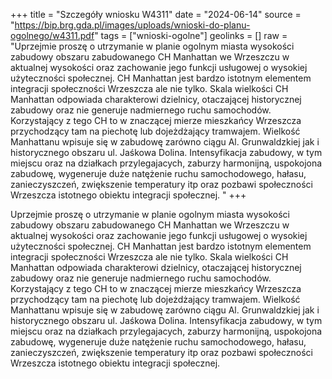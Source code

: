 +++
title = "Szczegóły wniosku W4311"
date = "2024-06-14"
source = "https://bip.brg.gda.pl/images/uploads/wnioski-do-planu-ogolnego/w4311.pdf"
tags = ["wnioski-ogolne"]
geolinks = []
raw = "Uprzejmie proszę o utrzymanie w planie ogolnym miasta wysokości zabudowy obszaru zabudowanego CH Manhattan we Wrzeszczu w aktualnej wysokości oraz zachowanie jego funkcji usługowej o wysokiej użyteczności społecznej. CH Manhattan jest bardzo istotnym elementem integracji społeczności Wrzeszcza ale nie tylko. Skala wielkości CH Manhattan odpowiada charakterowi dzielnicy, otaczającej historycznej zabudowy oraz nie generuje nadmiernego ruchu samochodów. Korzystający z tego CH to w znaczącej mierze mieszkańcy Wrzeszcza przychodzący tam na piechotę lub dojeżdżający tramwajem. Wielkość Manhattanu wpisuje się w zabudowę zarówno ciągu Al. Grunwaldzkiej jak i historycznego obszaru ul. Jaśkowa Dolina. Intensyfikacja zabudowy, w tym miejscu oraz na działkach przylegajacych, zaburzy harmonijną, uspokojona zabudowę, wygeneruje duże natężenie ruchu samochodowego, hałasu, zanieczyszczeń, zwiększenie temperatury itp oraz pozbawi społeczności Wrzeszcza istotnego obiektu integracji społecznej. "
+++

Uprzejmie proszę o utrzymanie w planie ogolnym miasta wysokości zabudowy
obszaru zabudowanego CH Manhattan we Wrzeszczu w aktualnej wysokości oraz zachowanie
jego funkcji usługowej o wysokiej użyteczności społecznej. CH Manhattan jest bardzo istotnym
elementem integracji społeczności Wrzeszcza ale nie tylko. Skala wielkości CH Manhattan
odpowiada charakterowi dzielnicy, otaczającej historycznej zabudowy oraz nie generuje
nadmiernego ruchu samochodów. Korzystający z tego CH to w znaczącej mierze mieszkańcy
Wrzeszcza przychodzący tam na piechotę lub dojeżdżający tramwajem. Wielkość Manhattanu
wpisuje się w zabudowę zarówno ciągu Al. Grunwaldzkiej jak i historycznego obszaru ul. Jaśkowa
Dolina. Intensyfikacja zabudowy, w tym miejscu oraz na działkach przylegajacych, zaburzy
harmonijną, uspokojona zabudowę, wygeneruje duże natężenie ruchu samochodowego, hałasu,
zanieczyszczeń, zwiększenie temperatury itp oraz pozbawi społeczności Wrzeszcza istotnego
obiektu integracji społecznej.



